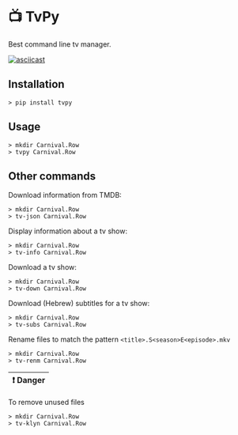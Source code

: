 # 📺 TvPy 
Best command line tv manager.

[![asciicast](https://asciinema.org/a/hQeLoj8lYcGtJvErlTWifdmfo.svg)](https://asciinema.org/a/hQeLoj8lYcGtJvErlTWifdmfo)

## Installation
```shell
> pip install tvpy
```

<!-- ## Get an API Key
You need to get an API key from [TMDB](https://www.themoviedb.org/settings/api) and save it as `key.txt` in your working directory. -->

## Usage
```shell
> mkdir Carnival.Row 
> tvpy Carnival.Row 
```

## Other commands

Download information from TMDB:
```shell
> mkdir Carnival.Row 
> tv-json Carnival.Row
```

Display information about a tv show:
```shell
> mkdir Carnival.Row 
> tv-info Carnival.Row
```

Download a tv show:
```shell
> mkdir Carnival.Row 
> tv-down Carnival.Row
```

Download (Hebrew) subtitles for a tv show:
```shell
> mkdir Carnival.Row 
> tv-subs Carnival.Row
```

Rename files to match the pattern `<title>.S<season>E<episode>.mkv`
```shell
> mkdir Carnival.Row 
> tv-renm Carnival.Row
```

| :exclamation:  Danger   |
|-------------------------|

To remove unused files
```shell
> mkdir Carnival.Row 
> tv-klyn Carnival.Row
```


